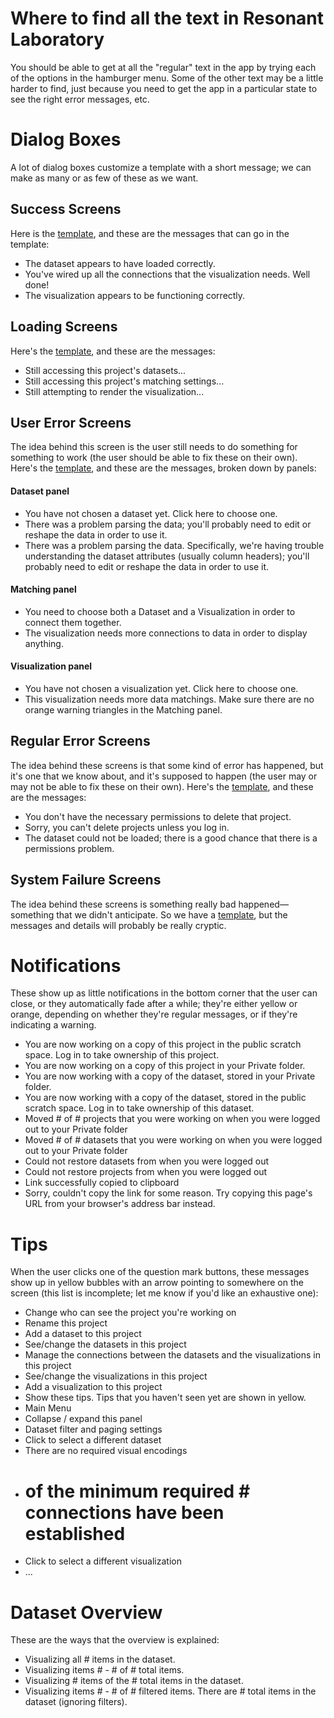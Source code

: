 Where to find all the text in Resonant Laboratory
=================================================

You should be able to get at all the "regular" text in the app by trying each of the options in the hamburger menu. Some of the other text may be a little harder to find, just because you need to get the app in a particular state to see the right error messages, etc.

# Dialog Boxes
A lot of dialog boxes customize a template with a short message; we can make as many or as few of these as we want.

## Success Screens
Here is the [template]('successTemplate.html'), and these are the messages that can go in the template:
- The dataset appears to have loaded correctly.
- You've wired up all the connections that the visualization needs. Well done!
- The visualization appears to be functioning correctly.

## Loading Screens
Here's the [template]('loadingTemplate.html'), and these are the messages:
- Still accessing this project's datasets...
- Still accessing this project's matching settings...
- Still attempting to render the visualization...

## User Error Screens
The idea behind this screen is the user still needs to do something for something to work (the user should be able to fix these on their own). Here's the [template]('userErrorTemplate.html'), and these are the messages, broken down by panels:

#### Dataset panel
- You have not chosen a dataset yet. Click <a>here</a> to choose one.
- There was a problem parsing the data; you\'ll probably need to <a>edit</a> or <a>reshape</a> the data in order to use it.
- There was a problem parsing the data. Specifically, we\'re having trouble understanding the dataset attributes (usually column headers); you\'ll probably need to <a>edit</a> or <a>reshape</a> the data in order to use it.

#### Matching panel
- You need to choose both a Dataset and a Visualization in order to connect them together.
- The visualization needs more connections to data in order to display anything.

#### Visualization panel
- You have not chosen a visualization yet. Click <a>here</a> to choose one.
- This visualization needs more data matchings. Make sure there are no orange warning triangles in the Matching panel.

## Regular Error Screens
The idea behind these screens is that some kind of error has happened, but it's one that we know about, and it's supposed to happen (the user may or may not be able to fix these on their own). Here's the [template]('errorTemplate.html'), and these are the messages:
- You don\'t have the necessary permissions to delete that project.
- Sorry, you can\'t delete projects unless you log in.
- The dataset could not be loaded; there is a good chance that there is a permissions problem.

## System Failure Screens
The idea behind these screens is something really bad happened—something that we didn't anticipate. So we have a [template]('reallyBadErrorTemplate.html'), but the messages and details will probably be really cryptic.

# Notifications
These show up as little notifications in the bottom corner that the user can close, or they automatically fade after a while; they're either yellow or orange, depending on whether they're regular messages, or if they're indicating a warning.
- You are now working on a copy of this project in the public scratch space. Log in to take ownership of this project.
- You are now working on a copy of this project in your Private folder.
- You are now working with a copy of the <dataset name> dataset, stored in your Private folder.
- You are now working with a copy of the <dataset name> dataset, stored in the public scratch space. Log in to take ownership of this dataset.
- Moved # of # projects that you were working on when you were logged out to your Private folder
- Moved # of # datasets that you were working on when you were logged out to your Private folder
- Could not restore datasets from when you were logged out
- Could not restore projects from when you were logged out
- Link successfully copied to clipboard
- Sorry, couldn\'t copy the link for some reason. Try copying this page\'s URL from your browser\'s address bar instead.

# Tips
When the user clicks one of the question mark buttons, these messages show up in yellow bubbles with an arrow pointing to somewhere on the screen (this list is incomplete; let me know if you'd like an exhaustive one):
- Change who can see the project you're working on
- Rename this project
- Add a dataset to this project
- See/change the datasets in this project
- Manage the connections between the datasets and the visualizations in this project
- See/change the visualizations in this project
- Add a visualization to this project
- Show these tips. Tips that you haven't seen yet are shown in yellow.
- Main Menu
- Collapse / expand this panel
- Dataset filter and paging settings
- Click to select a different dataset
- There are no required visual encodings
- # of the minimum required # connections have been established
- Click to select a different visualization
- ...

# Dataset Overview
These are the ways that the overview is explained:
- Visualizing all # items in the dataset.
- Visualizing items # - # of # total items.
- Visualizing # items of the # total items in the dataset.
- Visualizing items # - # of # filtered items. There are # total items
in the dataset (ignoring filters).
